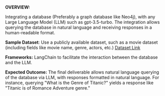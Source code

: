 **OVERVIEW:**

Integrating a database (Preferably a graph database like Neo4j), with any Large Language Model (LLM) such as gpt-3.5-turbo. 
The integration allows querying the database in natural language and receiving responses in a human-readable format. 

**Sample Dataset**: Use a publicly available dataset, such as a movie dataset (including fields like movie name, genre, actors, etc.) 
[Dataset Link](https://huggingface.co/datasets/SandipPalit/Movie_Dataset)

**Frameworks:** LangChain to facilitate the interaction between the database and the LLM.

**Expected Outcome:** The final deliverable allows natural language querying of the database via LLM, with responses formatted in natural language. For instance, querying "What is the Genre of Titanic?" yields a response like "Titanic is of Romance Adventure genre."
